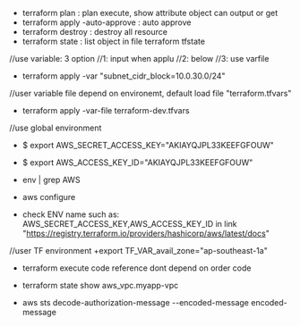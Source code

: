 + terraform plan                      : plan execute, show attribute object can output or get
+ terraform apply -auto-approve       : auto approve
+ terraform destroy                   : destroy all resource
+ terraform state                     : list object in file terraform tfstate

//use variable: 3 option
//1: input when applu
//2: below
//3: use varfile
+ terraform apply -var "subnet_cidr_block=10.0.30.0/24"

//user variable file depend on environemt, default load file "terraform.tfvars"
+ terraform apply -var-file terraform-dev.tfvars

//use global environment
+ $ export AWS_SECRET_ACCESS_KEY="AKIAYQJPL33KEEFGFOUW"
+ $ export AWS_ACCESS_KEY_ID="AKIAYQJPL33KEEFGFOUW"

+ env | grep AWS
+ aws configure

+ check ENV name such as: AWS_SECRET_ACCESS_KEY,AWS_ACCESS_KEY_ID in link "https://registry.terraform.io/providers/hashicorp/aws/latest/docs"

//user TF environment
+export TF_VAR_avail_zone="ap-southeast-1a"

+ terraform execute code reference dont depend on order code 

+ terraform state show aws_vpc.myapp-vpc
+ aws sts decode-authorization-message --encoded-message encoded-message